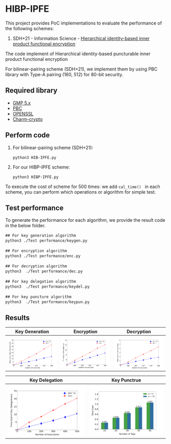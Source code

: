 # HIBP-IPFE
This project provides PoC implementations to evaluate the performance of the following schemes:

1. SDH+21 - Information Science - [Hierarchical identity-based inner product functional encryption](https://doi.org/10.1016/j.ins.2021.05.062) 


The code implement of Hierarchical identity-based puncturable inner product functional encryption

For bilinear-pairing scheme (SDH+21), we implement them by using PBC library with Type-A pairing (160, 512) for 80-bit security.

## Required library

- [GMP 5.x](http://gmplib.org/)
- [PBC](http://crypto.stanford.edu/pbc/news.html)
- [OPENSSL](http://www.openssl.org/)
- [Charm-crypto](https://jhuisi.github.io/charm/install_source.html)

## Perform code

1. For bilinear-pairing scheme (SDH+21):

   ```
   python3 HIB-IPFE.py
   ```

2. For our HIBP-IPFE scheme:

   ```
   python3 HIBP-IPFE.py
   ```

To execute the cost of scheme for 500 times: we add `cal_time() ` in each scheme, you can perform which operations or algorithm for simple test.

## Test performance

To generate the performance for each algorithm, we provide the result code in the below folder.

```
## For key generation algorithm
python3 ./Test performance/keygen.py

## For encryption algorithm
python3 ./Test performance/enc.py

## For decryption algorithm
python3  ./Test performance/dec.py

## For key delegation algorithm
python3  ./Test performance/keydel.py

## For key puncture algorithm
python3  ./Test performance/keypun.py
```

## Results


|   Key Generation  |   Encryption    |   Decryption   |
| ----------------- | --------------------- | ------------------- |
| ![keygen](./keygen.png) | ![enc](./enc.png) | ![dec](./dec.png) |

|   Key Delegation  |      Key Punctrue     | 
| ----------------- | --------------------- |
| ![keydel](./keydel.png) | ![keypun](./keypun.png) |